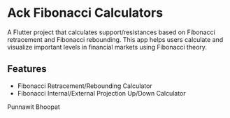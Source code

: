 # Ack Fibonacci Calculators

A Flutter project that calculates support/resistances based on Fibonacci retracement and Fibonacci rebounding. This app helps users calculate and visualize important levels in financial markets using Fibonacci theory.

## Features

- Fibonacci Retracement/Rebounding Calculator
- Fibonacci Internal/External Projection Up/Down Calculator

Punnawit Bhoopat
